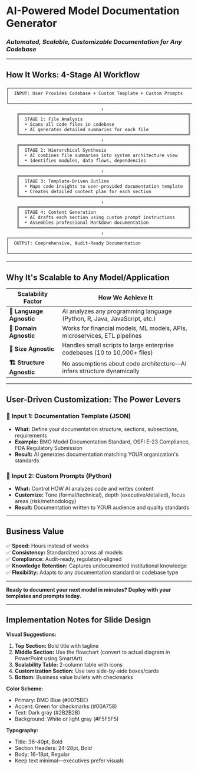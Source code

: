 # **AI-Powered Model Documentation Generator**
### *Automated, Scalable, Customizable Documentation for Any Codebase*

---

## **How It Works: 4-Stage AI Workflow**

```
┌─────────────────────────────────────────────────────────────────────────┐
│  INPUT: User Provides Codebase + Custom Template + Custom Prompts       │
└─────────────────────────────────────────────────────────────────────────┘
                                    ↓
    ╔════════════════════════════════════════════════════════════════╗
    ║  STAGE 1: File Analysis                                        ║
    ║  • Scans all code files in codebase                            ║
    ║  • AI generates detailed summaries for each file               ║
    ╚════════════════════════════════════════════════════════════════╝
                                    ↓
    ╔════════════════════════════════════════════════════════════════╗
    ║  STAGE 2: Hierarchical Synthesis                               ║
    ║  • AI combines file summaries into system architecture view    ║
    ║  • Identifies modules, data flows, dependencies                ║
    ╚════════════════════════════════════════════════════════════════╝
                                    ↓
    ╔════════════════════════════════════════════════════════════════╗
    ║  STAGE 3: Template-Driven Outline                              ║
    ║  • Maps code insights to user-provided documentation template  ║
    ║  • Creates detailed content plan for each section              ║
    ╚════════════════════════════════════════════════════════════════╝
                                    ↓
    ╔════════════════════════════════════════════════════════════════╗
    ║  STAGE 4: Content Generation                                   ║
    ║  • AI drafts each section using custom prompt instructions     ║
    ║  • Assembles professional Markdown documentation               ║
    ╚════════════════════════════════════════════════════════════════╝
                                    ↓
┌─────────────────────────────────────────────────────────────────────────┐
│  OUTPUT: Comprehensive, Audit-Ready Documentation                       │
└─────────────────────────────────────────────────────────────────────────┘
```

---

## **Why It's Scalable to Any Model/Application**

| **Scalability Factor** | **How We Achieve It** |
|------------------------|----------------------|
| **🔄 Language Agnostic** | AI analyzes any programming language (Python, R, Java, JavaScript, etc.) |
| **📐 Domain Agnostic** | Works for financial models, ML models, APIs, microservices, ETL pipelines |
| **📏 Size Agnostic** | Handles small scripts to large enterprise codebases (10 to 10,000+ files) |
| **🏗️ Structure Agnostic** | No assumptions about code architecture—AI infers structure dynamically |

---

## **User-Driven Customization: The Power Levers**

### **🎯 Input 1: Documentation Template (JSON)**
- **What:** Define your documentation structure, sections, subsections, requirements
- **Example:** BMO Model Documentation Standard, OSFI E-23 Compliance, FDA Regulatory Submission
- **Result:** AI generates documentation matching YOUR organization's standards

### **💬 Input 2: Custom Prompts (Python)**
- **What:** Control HOW AI analyzes code and writes content
- **Customize:** Tone (formal/technical), depth (executive/detailed), focus areas (risk/methodology)
- **Result:** Documentation written to YOUR audience and quality standards

---

## **Business Value**

✅ **Speed:** Hours instead of weeks  
✅ **Consistency:** Standardized across all models  
✅ **Compliance:** Audit-ready, regulatory-aligned  
✅ **Knowledge Retention:** Captures undocumented institutional knowledge  
✅ **Flexibility:** Adapts to any documentation standard or codebase type

---

**Ready to document your next model in minutes? Deploy with your templates and prompts today.**

---

## **Implementation Notes for Slide Design**

**Visual Suggestions:**
1. **Top Section:** Bold title with tagline
2. **Middle Section:** Use the flowchart (convert to actual diagram in PowerPoint using SmartArt)
3. **Scalability Table:** 2-column table with icons
4. **Customization Section:** Use two side-by-side boxes/cards
5. **Bottom:** Business value bullets with checkmarks

**Color Scheme:**
- Primary: BMO Blue (#0075BE)
- Accent: Green for checkmarks (#00A758)
- Text: Dark gray (#2B2B2B)
- Background: White or light gray (#F5F5F5)

**Typography:**
- Title: 36-40pt, Bold
- Section Headers: 24-28pt, Bold
- Body: 16-18pt, Regular
- Keep text minimal—executives prefer visuals

